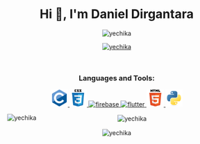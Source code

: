 <h1 style="text-align: center;">Hi 👋, I'm Daniel Dirgantara</h1>

<p align="center"> <img src="https://komarev.com/ghpvc/?username=yechika&label=Profile%20views&color=0e75b6&style=flat" alt="yechika" /> </p>

<p align="center"> <a href="https://github.com/ryo-ma/github-profile-trophy"><img src="https://github-profile-trophy.vercel.app/?username=yechika&theme=darkhub" alt="yechika" /></a> </p>

<p align="center"> <a href="https://twitter.com/leinnn24" target="blank"><img src="https://img.shields.io/twitter/follow/?logo=twitter&style=for-the-badge" alt="" /></a> </p>

<p align="center">
</p>

<h3 align="center">Languages and Tools:</h3>
<p align="center"> <a href="https://www.cprogramming.com/" target="_blank" rel="noreferrer"> <img src="https://raw.githubusercontent.com/devicons/devicon/master/icons/c/c-original.svg" alt="c" width="40" height="40"/> </a> <a href="https://www.w3schools.com/css/" target="_blank" rel="noreferrer"> <img src="https://raw.githubusercontent.com/devicons/devicon/master/icons/css3/css3-original-wordmark.svg" alt="css3" width="40" height="40"/> </a> <a href="https://firebase.google.com/" target="_blank" rel="noreferrer"> <img src="https://www.vectorlogo.zone/logos/firebase/firebase-icon.svg" alt="firebase" width="40" height="40"/> </a> <a href="https://flutter.dev" target="_blank" rel="noreferrer"> <img src="https://www.vectorlogo.zone/logos/flutterio/flutterio-icon.svg" alt="flutter" width="40" height="40"/> </a> <a href="https://www.w3.org/html/" target="_blank" rel="noreferrer"> <img src="https://raw.githubusercontent.com/devicons/devicon/master/icons/html5/html5-original-wordmark.svg" alt="html5" width="40" height="40"/> </a> <a href="https://www.python.org" target="_blank" rel="noreferrer"> <img src="https://raw.githubusercontent.com/devicons/devicon/master/icons/python/python-original.svg" alt="python" width="40" height="40"/> </a> </p>

<p align="center"><img align="left" src="https://github-readme-stats.vercel.app/api/top-langs?username=yechika&show_icons=true&locale=en&layout=compact&theme=dark" alt="yechika" /></p>

<p align="center">&nbsp;<img align="center" src="https://github-readme-stats.vercel.app/api?username=yechika&show_icons=true&locale=en&theme=dark" alt="yechika" /></p>

<p align="center"><img align="center" src="https://github-readme-streak-stats.herokuapp.com/?user=yechika&theme=dark" alt="yechika" /></p>
